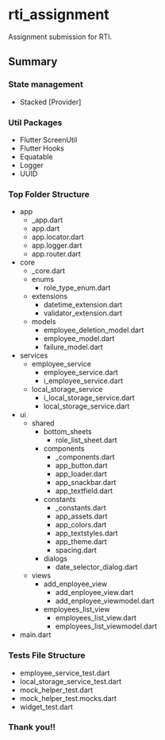 # rti_assignment

Assignment submission for RTI.

## Summary
### State management
- Stacked [Provider]

### Util Packages
- Flutter ScreenUtil
- Flutter Hooks
- Equatable
- Logger
- UUID

### Top Folder Structure
- app
    - _app.dart
    - app.dart
    - app.locator.dart
    - app.logger.dart
    - app.router.dart
- core
    - _core.dart
    - enums
        - role_type_enum.dart
    - extensions
        - datetime_extension.dart
        - validator_extension.dart
    - models
        - employee_deletion_model.dart
        - employee_model.dart
        - failure_model.dart
- services
    - employee_service
        - employee_service.dart
        - i_employee_service.dart
    - local_storage_service
        - i_local_storage_service.dart
        - local_storage_service.dart
- ui
    - shared
        - bottom_sheets
            - role_list_sheet.dart
        - components
            - _components.dart
            - app_button.dart
            - app_loader.dart
            - app_snackbar.dart
            - app_textfield.dart
        - constants
            - _constants.dart
            - app_assets.dart
            - app_colors.dart
            - app_textstyles.dart
            - app_theme.dart
            - spacing.dart
        - dialogs
            - date_selector_dialog.dart
    - views
        - add_enployee_view
            - add_enployee_view.dart
            - add_enployee_viewmodel.dart
        - employees_list_view
            - employees_list_view.dart
            - employees_list_viewmodel.dart
- main.dart

### Tests File Structure
- employee_service_test.dart
- local_storage_service_test.dart
- mock_helper_test.dart
- mock_helper_test.mocks.dart
- widget_test.dart

### Thank you!!

